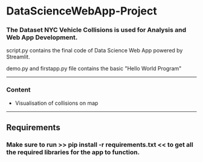 # DataScienceWebApp-Project

### The Dataset NYC Vehicle Collisions is used for Analysis and Web App Development. 

 script.py contains the final code of Data Science Web App powered by Streamlit.


 demo.py and firstapp.py file contains the basic  "Hello World Program"

-----------
### Content
* Visualisation of collisions on map


---------
## Requirements

### Make sure to run >> pip install -r requirements.txt  << to get all the required libraries for the app to function.
